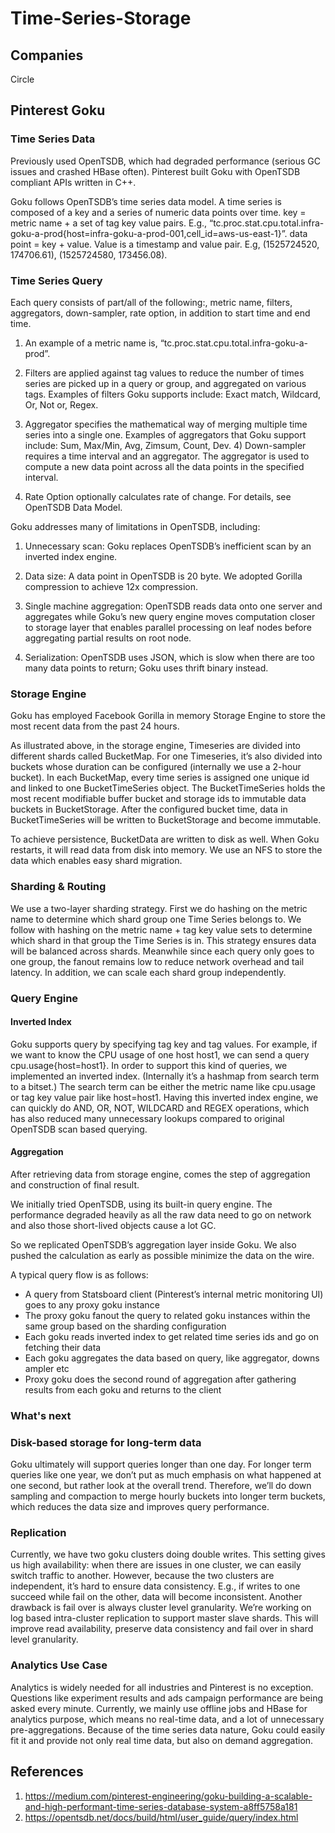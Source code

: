 # Time-Series-Storage

## Companies

Circle

## Pinterest Goku

### Time Series Data

Previously used OpenTSDB, which had degraded performance (serious GC issues and crashed HBase often). Pinterest built Goku with OpenTSDB compliant APIs written in C++.  

Goku follows OpenTSDB’s time series data model. A time series is composed of a key and a series of numeric data points over time. key = metric name + a set of tag key value pairs. E.g., “tc.proc.stat.cpu.total.infra-goku-a-prod{host=infra-goku-a-prod-001,cell_id=aws-us-east-1}”. data point = key + value. Value is a timestamp and value pair. E.g, (1525724520, 174706.61), (1525724580, 173456.08).

### Time Series Query

Each query consists of part/all of the following:, metric name, filters, aggregators, down-sampler, rate option, in addition to start time and end time.

1) An example of a metric name is, “tc.proc.stat.cpu.total.infra-goku-a-prod”.

2) Filters are applied against tag values to reduce the number of times series are picked up in a query or group, and aggregated on various tags. Examples of filters Goku supports include: Exact match, Wildcard, Or, Not or, Regex.

3) Aggregator specifies the mathematical way of merging multiple time series into a single one. Examples of aggregators that Goku support include: Sum, Max/Min, Avg, Zimsum, Count, Dev. 4) Down-sampler requires a time interval and an aggregator. The aggregator is used to compute a new data point across all the data points in the specified interval.

4) Rate Option optionally calculates rate of change. For details, see OpenTSDB Data Model.

Goku addresses many of limitations in OpenTSDB, including:

1) Unnecessary scan: Goku replaces OpenTSDB’s inefficient scan by an inverted index engine.

2) Data size: A data point in OpenTSDB is 20 byte. We adopted Gorilla compression to achieve 12x compression.

3) Single machine aggregation: OpenTSDB reads data onto one server and aggregates while Goku’s new query engine moves computation closer to storage layer that enables parallel processing on leaf nodes before aggregating partial results on root node.

4) Serialization: OpenTSDB uses JSON, which is slow when there are too many data points to return; Goku uses thrift binary instead.

### Storage Engine

Goku has employed Facebook Gorilla in memory Storage Engine to store the most recent data from the past 24 hours.

As illustrated above, in the storage engine, Timeseries are divided into different shards called BucketMap. For one Timeseries, it’s also divided into buckets whose duration can be configured (internally we use a 2-hour bucket). In each BucketMap, every time series is assigned one unique id and linked to one BucketTimeSeries object. The BucketTimeSeries holds the most recent modifiable buffer bucket and storage ids to immutable data buckets in BucketStorage. After the configured bucket time, data in BucketTimeSeries will be written to BucketStorage and become immutable.

To achieve persistence, BucketData are written to disk as well. When Goku restarts, it will read data from disk into memory. We use an NFS to store the data which enables easy shard migration.

### Sharding & Routing

We use a two-layer sharding strategy. First we do hashing on the metric name to determine which shard group one Time Series belongs to. We follow with hashing on the metric name + tag key value sets to determine which shard in that group the Time Series is in. This strategy ensures data will be balanced across shards. Meanwhile since each query only goes to one group, the fanout remains low to reduce network overhead and tail latency. In addition, we can scale each shard group independently.

### Query Engine

#### Inverted Index

Goku supports query by specifying tag key and tag values. For example, if we want to know the CPU usage of one host host1, we can send a query cpu.usage{host=host1}. In order to support this kind of queries, we implemented an inverted index. (Internally it’s a hashmap from search term to a bitset.) The search term can be either the metric name like cpu.usage or tag key value pair like host=host1. Having this inverted index engine, we can quickly do AND, OR, NOT, WILDCARD and REGEX operations, which has also reduced many unnecessary lookups compared to original OpenTSDB scan based querying.

#### Aggregation

After retrieving data from storage engine, comes the step of aggregation and construction of final result.

We initially tried OpenTSDB, using its built-in query engine. The performance degraded heavily as all the raw data need to go on network and also those short-lived objects cause a lot GC.

So we replicated OpenTSDB’s aggregation layer inside Goku. We also pushed the calculation as early as possible minimize the data on the wire.

A typical query flow is as follows:

- A query from Statsboard client (Pinterest’s internal metric monitoring UI) goes to any proxy goku instance
- The proxy goku fanout the query to related goku instances within the same group based on the sharding configuration
- Each goku reads inverted index to get related time series ids and go on fetching their data
- Each goku aggregates the data based on query, like aggregator, downs ampler etc
- Proxy goku does the second round of aggregation after gathering results from each goku and returns to the client

### What's next

### Disk-based storage for long-term data

Goku ultimately will support queries longer than one day. For longer term queries like one year, we don’t put as much emphasis on what happened at one second, but rather look at the overall trend. Therefore, we’ll do down sampling and compaction to merge hourly buckets into longer term buckets, which reduces the data size and improves query performance.

### Replication

Currently, we have two goku clusters doing double writes. This setting gives us high availability: when there are issues in one cluster, we can easily switch traffic to another. However, because the two clusters are independent, it’s hard to ensure data consistency. E.g., if writes to one succeed while fail on the other, data will become inconsistent. Another drawback is fail over is always cluster level granularity. We’re working on log based intra-cluster replication to support master slave shards. This will improve read availability, preserve data consistency and fail over in shard level granularity.

### Analytics Use Case

Analytics is widely needed for all industries and Pinterest is no exception. Questions like experiment results and ads campaign performance are being asked every minute. Currently, we mainly use offline jobs and HBase for analytics purpose, which means no real-time data, and a lot of unnecessary pre-aggregations. Because of the time series data nature, Goku could easily fit it and provide not only real time data, but also on demand aggregation.

## References

1. https://medium.com/pinterest-engineering/goku-building-a-scalable-and-high-performant-time-series-database-system-a8ff5758a181
2. https://opentsdb.net/docs/build/html/user_guide/query/index.html
